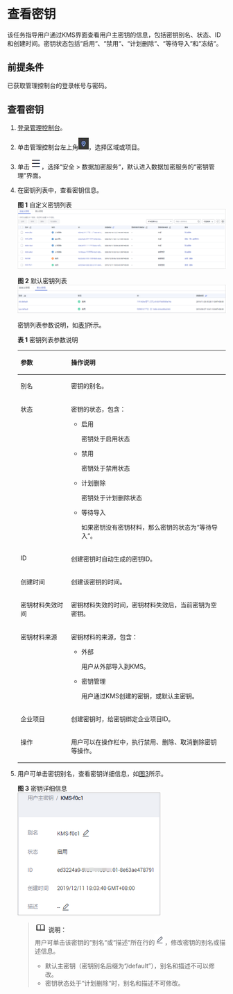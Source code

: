 # 查看密钥<a name="dew_01_0179"></a>

该任务指导用户通过KMS界面查看用户主密钥的信息，包括密钥别名、状态、ID和创建时间。密钥状态包括“启用“、“禁用“、“计划删除“、“等待导入“和“冻结“。

## 前提条件<a name="section6205788316731"></a>

已获取管理控制台的登录帐号与密码。

## 查看密钥<a name="section4980422016839"></a>

1.  [登录管理控制台](https://console.huaweicloud.com)。
2.  单击管理控制台左上角![](figures/icon_region.png)，选择区域或项目。
3.  单击![](figures/icon-servicelist.png)，选择“安全  \>  数据加密服务“，默认进入数据加密服务的“密钥管理“界面。

1.  在密钥列表中，查看密钥信息。

    **图 1**  自定义密钥列表<a name="fig1440513751715"></a>  
    ![](figures/自定义密钥列表.png "自定义密钥列表")

    **图 2**  默认密钥列表<a name="fig999553811401"></a>  
    ![](figures/默认密钥列表.png "默认密钥列表")

    密钥列表参数说明，如[表1](#table124973611167)所示。

    **表 1**  密钥列表参数说明

    <a name="table124973611167"></a>
    <table><thead align="left"><tr id="row1349515691615"><th class="cellrowborder" valign="top" width="24.25%" id="mcps1.2.3.1.1"><p id="p164951466164"><a name="p164951466164"></a><a name="p164951466164"></a>参数</p>
    </th>
    <th class="cellrowborder" valign="top" width="75.75%" id="mcps1.2.3.1.2"><p id="p1949519681619"><a name="p1949519681619"></a><a name="p1949519681619"></a>操作说明</p>
    </th>
    </tr>
    </thead>
    <tbody><tr id="row1849515612161"><td class="cellrowborder" valign="top" width="24.25%" headers="mcps1.2.3.1.1 "><p id="p124951565161"><a name="p124951565161"></a><a name="p124951565161"></a>别名</p>
    </td>
    <td class="cellrowborder" valign="top" width="75.75%" headers="mcps1.2.3.1.2 "><p id="p184953681614"><a name="p184953681614"></a><a name="p184953681614"></a>密钥的别名。</p>
    </td>
    </tr>
    <tr id="row104967671619"><td class="cellrowborder" valign="top" width="24.25%" headers="mcps1.2.3.1.1 "><p id="p349506101613"><a name="p349506101613"></a><a name="p349506101613"></a>状态</p>
    </td>
    <td class="cellrowborder" valign="top" width="75.75%" headers="mcps1.2.3.1.2 "><p id="p54951667161"><a name="p54951667161"></a><a name="p54951667161"></a>密钥的状态，包含：</p>
    <a name="ul34961363163"></a><a name="ul34961363163"></a><ul id="ul34961363163"><li>启用<p id="p54951362167"><a name="p54951362167"></a><a name="p54951362167"></a>密钥处于启用状态</p>
    </li><li>禁用<p id="p04955651613"><a name="p04955651613"></a><a name="p04955651613"></a>密钥处于禁用状态</p>
    </li><li>计划删除<p id="p174951961160"><a name="p174951961160"></a><a name="p174951961160"></a>密钥处于计划删除状态</p>
    </li><li>等待导入<p id="p9495166111611"><a name="p9495166111611"></a><a name="p9495166111611"></a>如果密钥没有密钥材料，那么密钥的状态为<span class="parmvalue" id="parmvalue84955641616"><a name="parmvalue84955641616"></a><a name="parmvalue84955641616"></a>“等待导入”</span>。</p>
    </li></ul>
    </td>
    </tr>
    <tr id="row1149614611168"><td class="cellrowborder" valign="top" width="24.25%" headers="mcps1.2.3.1.1 "><p id="p64967613162"><a name="p64967613162"></a><a name="p64967613162"></a>ID</p>
    </td>
    <td class="cellrowborder" valign="top" width="75.75%" headers="mcps1.2.3.1.2 "><p id="p114967618160"><a name="p114967618160"></a><a name="p114967618160"></a>创建密钥时自动生成的密钥ID。</p>
    </td>
    </tr>
    <tr id="row1949696141616"><td class="cellrowborder" valign="top" width="24.25%" headers="mcps1.2.3.1.1 "><p id="p18496136121611"><a name="p18496136121611"></a><a name="p18496136121611"></a>创建时间</p>
    </td>
    <td class="cellrowborder" valign="top" width="75.75%" headers="mcps1.2.3.1.2 "><p id="p154966651610"><a name="p154966651610"></a><a name="p154966651610"></a>创建该密钥的时间。</p>
    </td>
    </tr>
    <tr id="row64962617161"><td class="cellrowborder" valign="top" width="24.25%" headers="mcps1.2.3.1.1 "><p id="p2049619641611"><a name="p2049619641611"></a><a name="p2049619641611"></a>密钥材料失效时间</p>
    </td>
    <td class="cellrowborder" valign="top" width="75.75%" headers="mcps1.2.3.1.2 "><p id="p9496106141612"><a name="p9496106141612"></a><a name="p9496106141612"></a>密钥材料失效的时间，密钥材料失效后，当前密钥为空密钥。</p>
    </td>
    </tr>
    <tr id="row849616641614"><td class="cellrowborder" valign="top" width="24.25%" headers="mcps1.2.3.1.1 "><p id="p1349656181618"><a name="p1349656181618"></a><a name="p1349656181618"></a><span id="ph13496866162"><a name="ph13496866162"></a><a name="ph13496866162"></a>密钥</span>材料<span id="ph1649614616164"><a name="ph1649614616164"></a><a name="ph1649614616164"></a>来源</span></p>
    </td>
    <td class="cellrowborder" valign="top" width="75.75%" headers="mcps1.2.3.1.2 "><p id="p194961069168"><a name="p194961069168"></a><a name="p194961069168"></a><span id="ph249613641614"><a name="ph249613641614"></a><a name="ph249613641614"></a>密钥</span>材料<span id="ph16496176141611"><a name="ph16496176141611"></a><a name="ph16496176141611"></a>的来源，包含：</span></p>
    <a name="ul1849618661618"></a><a name="ul1849618661618"></a><ul id="ul1849618661618"><li>外部<p id="p17496156201612"><a name="p17496156201612"></a><a name="p17496156201612"></a>用户从外部导入到KMS。</p>
    </li><li>密钥管理<p id="p1496263162"><a name="p1496263162"></a><a name="p1496263162"></a>用户通过KMS创建的密钥，或默认主密钥。</p>
    </li></ul>
    </td>
    </tr>
    <tr id="row188541550104116"><td class="cellrowborder" valign="top" width="24.25%" headers="mcps1.2.3.1.1 "><p id="p15855205017417"><a name="p15855205017417"></a><a name="p15855205017417"></a>企业项目</p>
    </td>
    <td class="cellrowborder" valign="top" width="75.75%" headers="mcps1.2.3.1.2 "><p id="p8855195054117"><a name="p8855195054117"></a><a name="p8855195054117"></a>创建密钥时，给密钥绑定企业项目ID。</p>
    </td>
    </tr>
    <tr id="row1588925910415"><td class="cellrowborder" valign="top" width="24.25%" headers="mcps1.2.3.1.1 "><p id="p11889159144116"><a name="p11889159144116"></a><a name="p11889159144116"></a>操作</p>
    </td>
    <td class="cellrowborder" valign="top" width="75.75%" headers="mcps1.2.3.1.2 "><p id="p488965914412"><a name="p488965914412"></a><a name="p488965914412"></a>用户可以在操作栏中，执行禁用、删除、取消删除密钥等操作。</p>
    </td>
    </tr>
    </tbody>
    </table>

2.  用户可单击密钥别名，查看密钥详细信息，如[图3](#fig14725810113147)所示。

    **图 3**  密钥详细信息<a name="fig14725810113147"></a>  
    ![](figures/密钥详细信息.png "密钥详细信息")

    >![](public_sys-resources/icon-note.gif) **说明：**   
    >用户可单击该密钥的“别名“或“描述“所在行的![](figures/incon_edit_dew.png)，修改密钥的别名或描述信息。  
    >-   默认主密钥（密钥别名后缀为“/default”），别名和描述不可以修改。  
    >-   密钥状态处于“计划删除“时，别名和描述不可修改。  


